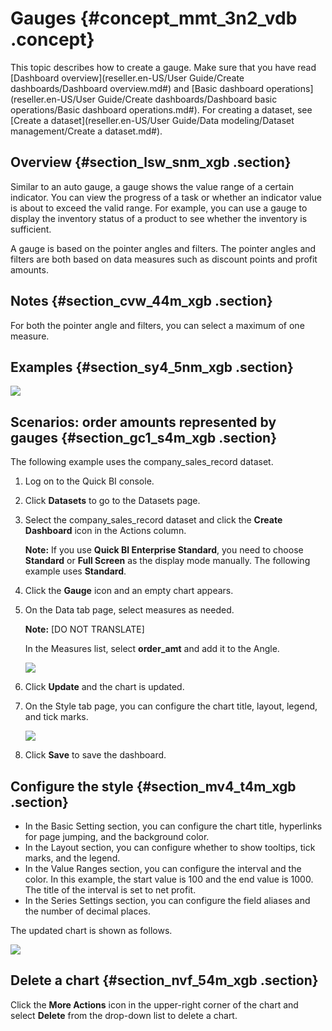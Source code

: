 # Gauges {#concept_mmt_3n2_vdb .concept}

This topic describes how to create a gauge. Make sure that you have read [Dashboard overview](reseller.en-US/User Guide/Create dashboards/Dashboard overview.md#) and [Basic dashboard operations](reseller.en-US/User Guide/Create dashboards/Dashboard basic operations/Basic dashboard operations.md#). For creating a dataset, see [Create a dataset](reseller.en-US/User Guide/Data modeling/Dataset management/Create a dataset.md#).

## Overview {#section_lsw_snm_xgb .section}

Similar to an auto gauge, a gauge shows the value range of a certain indicator. You can view the progress of a task or whether an indicator value is about to exceed the valid range. For example, you can use a gauge to display the inventory status of a product to see whether the inventory is sufficient.

A gauge is based on the pointer angles and filters. The pointer angles and filters are both based on data measures such as discount points and profit amounts.

## Notes {#section_cvw_44m_xgb .section}

For both the pointer angle and filters, you can select a maximum of one measure.

## Examples {#section_sy4_5nm_xgb .section}

![](http://static-aliyun-doc.oss-cn-hangzhou.aliyuncs.com/assets/img/9132/155720904439623_en-US.png)

## Scenarios: order amounts represented by gauges {#section_gc1_s4m_xgb .section}

The following example uses the company\_sales\_record dataset.

1.  Log on to the Quick BI console.
2.  Click **Datasets** to go to the Datasets page.
3.  Select the company\_sales\_record dataset and click the **Create Dashboard** icon in the Actions column.

    **Note:** If you use **Quick BI Enterprise Standard**, you need to choose **Standard** or **Full Screen** as the display mode manually. The following example uses **Standard**.

4.  Click the **Gauge** icon and an empty chart appears.
5.  On the Data tab page, select measures as needed.

    **Note:** \[DO NOT TRANSLATE\]

    In the Measures list, select **order\_amt** and add it to the Angle.

    ![](http://static-aliyun-doc.oss-cn-hangzhou.aliyuncs.com/assets/img/9132/15572090441734_en-US.png)

6.  Click **Update** and the chart is updated.
7.  On the Style tab page, you can configure the chart title, layout, legend, and tick marks.

    ![](http://static-aliyun-doc.oss-cn-hangzhou.aliyuncs.com/assets/img/9132/15572090441735_en-US.png)

8.  Click **Save** to save the dashboard.

## Configure the style {#section_mv4_t4m_xgb .section}

-   In the Basic Setting section, you can configure the chart title, hyperlinks for page jumping, and the background color.
-   In the Layout section, you can configure whether to show tooltips, tick marks, and the legend.
-   In the Value Ranges section, you can configure the interval and the color. In this example, the start value is 100 and the end value is 1000. The title of the interval is set to net profit.
-   In the Series Settings section, you can configure the field aliases and the number of decimal places.

The updated chart is shown as follows.

![](http://static-aliyun-doc.oss-cn-hangzhou.aliyuncs.com/assets/img/9132/155720904439624_en-US.png)

## Delete a chart {#section_nvf_54m_xgb .section}

Click the **More Actions** icon in the upper-right corner of the chart and select **Delete** from the drop-down list to delete a chart.

